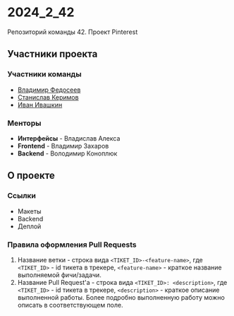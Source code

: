 # 2024_2_42
Репозиторий команды 42. Проект Pinterest

## Участники проекта

### Участники команды
- [Владимир Федосеев](https://github.com/oruchim1001)
- [Станислав Керимов](https://github.com/wiseStann)
- [Иван Ивашкин](https://github.com/ironyyyr)

### Менторы
- **Интерфейсы** - Владислав Алекса
- **Frontend** - Владимир Захаров
- **Backend** - Володимир Коноплюк

## О проекте

### Ссылки
- Макеты
- Backend
- Деплой

### Правила оформления Pull Requests
1. Название ветки - строка вида `<TIKET_ID>-<feature-name>`, где `<TIKET_ID>` - id тикета в трекере, `<feature-name>` - краткое название выполняемой фичи/задачи.
2. Название Pull Request'а - строка вида `<TIKET_ID>: <description>`, где `<TIKET_ID>` - id тикета в трекере, `<description>` - краткое описание выполненной работы. Более подробно выполненную работу можно описать в соответствующем поле.
